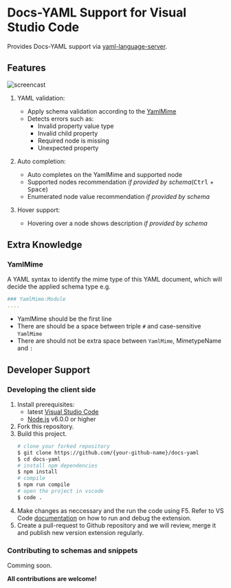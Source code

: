 
# Docs-YAML Support for Visual Studio Code

Provides Docs-YAML support via [yaml-language-server](https://github.com/redhat-developer/yaml-language-server).

## Features

![screencast](./images/docs-yaml-extension.gif)

1. YAML validation:
    * Apply schema validation according to the [YamlMime](#YamlMime)
    * Detects errors such as:
        * Invalid property value type
        * Invalid child property
        * Required node is missing
        * Unexpected property

2. Auto completion:
    * Auto completes on the YamlMime and supported node
    * Supported nodes recommendation *if provided by schema*(<kbd>Ctrl</kbd> + <kbd>Space</kbd>)
    * Enumerated node value recommendation *if provided by schema*

3. Hover support:
    * Hovering over a node shows description *if provided by schema*

## Extra Knowledge

### **YamlMime**

A YAML syntax to identify the mime type of this YAML document, which will decide the applied schema type
e.g.

```yaml
### YamlMime:Module
....
```

* YamlMime should be the first line
* There are should be a space between triple `#` and case-sensitive `YamlMime`
* There are should not be extra space between `YamlMime`, MimetypeName and `:`

## Developer Support

### Developing the client side

1. Install prerequisites:
   * latest [Visual Studio Code](https://code.visualstudio.com/)
   * [Node.js](https://nodejs.org/) v6.0.0 or higher
2. Fork this repository.
3. Build this project.
    ```bash
    # clone your forked repository
    $ git clone https://github.com/{your-github-name}/docs-yaml
    $ cd docs-yaml
    # install npm dependencies
    $ npm install
    # compile
    $ npm run compile
    # open the project in vscode
    $ code .
    ```
4. Make changes as neccessary and the run the code using F5.
    Refer to VS Code [documentation](https://code.visualstudio.com/docs/extensions/debugging-extensions) on how to run and debug the extension.
5. Create a pull-request to Github repository and we will review, merge it and publish new version extension regularly.

### Contributing to schemas and snippets

Comming soon.

**All contributions are welcome!**
